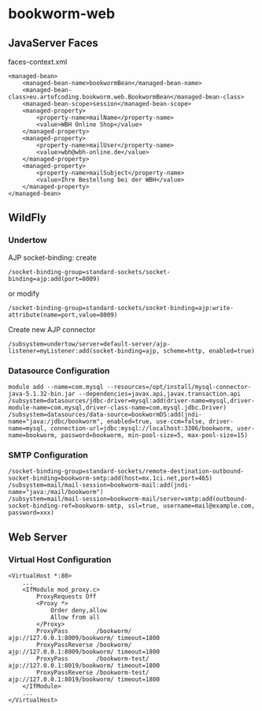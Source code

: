 # bookworm-web

## JavaServer Faces

faces-context.xml

    <managed-bean>
        <managed-bean-name>bookwormBean</managed-bean-name>
        <managed-bean-class>eu.artofcoding.bookworm.web.BookwormBean</managed-bean-class>
        <managed-bean-scope>session</managed-bean-scope>
        <managed-property>
            <property-name>mailName</property-name>
            <value>WBH Online Shop</value>
        </managed-property>
        <managed-property>
            <property-name>mailUser</property-name>
            <value>wbh@wbh-online.de</value>
        </managed-property>
        <managed-property>
            <property-name>mailSubject</property-name>
            <value>Ihre Bestellung bei der WBH</value>
        </managed-property>
    </managed-bean>

## WildFly

### Undertow

AJP socket-binding: create

    /socket-binding-group=standard-sockets/socket-binding=ajp:add(port=8009)

or modify

    /socket-binding-group=standard-sockets/socket-binding=ajp:write-attribute(name=port,value=8009)

Create new AJP connector

    /subsystem=undertow/server=default-server/ajp-listener=myListener:add(socket-binding=ajp, scheme=http, enabled=true)

### Datasource Configuration

    module add --name=com.mysql --resources=/opt/install/mysql-connector-java-5.1.32-bin.jar --dependencies=javax.api,javax.transaction.api
    /subsystem=datasources/jdbc-driver=mysql:add(driver-name=mysql,driver-module-name=com.mysql,driver-class-name=com.mysql.jdbc.Driver)
    /subsystem=datasources/data-source=bookwormDS:add(jndi-name="java:/jdbc/bookworm", enabled=true, use-ccm=false, driver-name=mysql, connection-url=jdbc:mysql://localhost:3306/bookworm, user-name=bookworm, password=bookworm, min-pool-size=5, max-pool-size=15)

### SMTP Configuration

    /socket-binding-group=standard-sockets/remote-destination-outbound-socket-binding=bookworm-smtp:add(host=mx.1ci.net,port=465)
    /subsystem=mail/mail-session=bookworm-mail:add(jndi-name="java:/mail/bookworm")
    /subsystem=mail/mail-session=bookworm-mail/server=smtp:add(outbound-socket-binding-ref=bookworm-smtp, ssl=true, username=mail@example.com, password=xxx)

## Web Server

### Virtual Host Configuration 

    <VirtualHost *:80>
        ...
        <IfModule mod_proxy.c>
            ProxyRequests Off
            <Proxy *>
                Order deny,allow
                Allow from all
            </Proxy>
            ProxyPass        /bookworm/      ajp://127.0.0.1:8009/bookworm/ timeout=1800
            ProxyPassReverse /bookworm/      ajp://127.0.0.1:8009/bookworm/ timeout=1800
            ProxyPass        /bookworm-test/ ajp://127.0.0.1:8019/bookworm/ timeout=1800
            ProxyPassReverse /bookworm-test/ ajp://127.0.0.1:8019/bookworm/ timeout=1800
        </IfModule>
        ...
    </VirtualHost>
